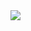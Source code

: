 <a href="https://github.com/anuraghazra/github-readme-stats">
  <img align="center" src="https://github-readme-stats.vercel.app/api?username=cj-taylor&count_private=true&bg_color=30,e96443,904e95&title_color=fff&text_color=fff" />
</a>
